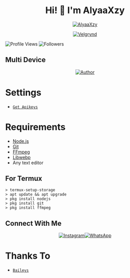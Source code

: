 <h1 align="center">Hi! 👋 I'm AlyaaXzy</h1>

<p align="center">
  <a href="https://ibb.co/QQX130c"><img src="http://readme-typing-svg.herokuapp.com?color=1C71FA&center=true&vCenter=true&multiline=false&lines=I'Am+AlyaaXzy+?+From+Indonesia.;I'am+Not+Programmer." alt="AlyaaXzy">
</p>

<p align="center">
  <a href="https://ibb.co/QQX130c"><img src="https://i.ibb.co/tK3WTRh/FB-IMG-1619342660961.jpg" alt="Velgrynd"></a>
</p>

<p align="left">
  <img src="https://komarev.com/ghpvc/?username=AlyaaXzy&color=blue&style=flat-square&label=Profile+Views" alt="Profile Views" /> <img src="https://img.shields.io/github/followers/AlyaaXzy?label=Followers" style=" float:left, margin-right:10px" alt="Followers" />
</p>

## Multi Device

<p align="center">
  <a href="https://github.com/AlyaaXzy"><img title="Author" src="https://img.shields.io/badge/Author-Farhannn-red.svg?style=for-the-badge&logo=github" /></a>
</p>

# Settings
* [`Get Apikeys`](https://api-xcoders.xyz/)

# Requirements
* [Node.js](https://nodejs.org/en/)
* [Git](https://git-scm.com/downloads)
* [FFmpeg](https://github.com/BtbN/FFmpeg-Builds/releases/download/autobuild-2020-12-08-13-03/ffmpeg-n4.3.1-26-gca55240b8c-win64-gpl-4.3.zip)
* [Libwebp](https://developers.google.com/speed/webp/download)
* Any text editor


## For Termux
```
> termux-setup-storage
> apt update && apt upgrade
> pkg install nodejs
> pkg install git
> pkg install ffmpeg
```


## Connect With Me
<p align="center">
 <a href="https://instagram.com/only_fxc7"><img alt="Instagram" src="https://img.shields.io/badge/Instagram-E4405F?style=for-the-badge&logo=instagram&logoColor=black"/></a><a href="https://wa.me/0"><img alt="WhatsApp" src="https://img.shields.io/badge/WhatsApp-25D366?style=for-the-badge&logo=whatsapp&logoColor=black"/></a>
</p>

# Thanks To
* [`Baileys`](https://github.com/adiwajshing/Baileys)
